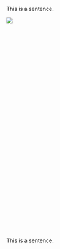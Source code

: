<span style="font-weight:400">This is a sentence.</span>

<span
style="overflow: hidden; display: inline-block; margin: 0.00px 0.00px; border: 0.00px solid #000000; transform: rotate(0.00rad) translateZ(0px); -webkit-transform: rotate(0.00rad) translateZ(0px); width: 930.67px; height: 561.33px;">![](https://lh5.googleusercontent.com/MRdiBPMqh_PJqn20Jv1_VDyQWkz0eFhwnCNZXPmIyDnQfzwgV3oPUiqttYMNxR8EiWZss7CS4yC0bnddalfudkmiS2oJKQUID5IOXL93AUHYsTxQxEjL1Ct6W2SbWc4wClnerMK-)</span>

<span style="font-weight:400">This is a sentence.</span>
